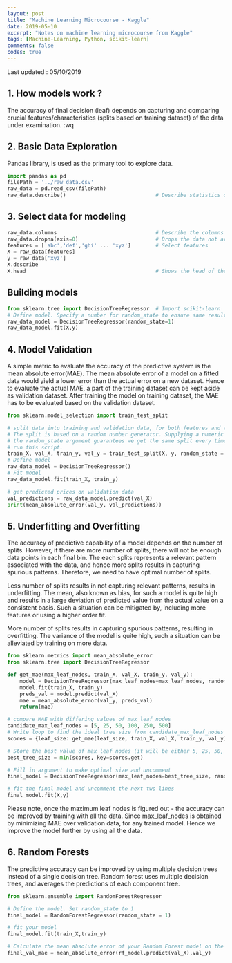 ```yaml
---
layout: post
title: "Machine Learning Microcourse - Kaggle"
date: 2019-05-10
excerpt: "Notes on machine learning microcourse from Kaggle"
tags: [Machine-Learning, Python, scikit-learn]
comments: false
codes: true
---
```

Last updated : 05/10/2019

## 1. How models work ?
The accuracy of final decision (leaf) depends on capturing and comparing crucial
features/characteristics (splits based on training dataset) of the data
under examination.
:wq

## 2. Basic Data Exploration
Pandas library, is used as the primary tool to explore data.

```Python
import pandas as pd
filePath = '../raw_data.csv'
raw_data = pd.read_csv(filePath)
raw_data.describe()                             # Describe statistics of data
```


## 3. Select data for modeling
```Python
raw_data.columns                                # Describe the columns of data
raw_data.dropna(axis=0)                         # Drops the data not available
features = ['abc','def','ghi' ... 'xyz']        # Select features
X = raw_data[features]
y = raw_data['xyz']
X.describe
X.head                                          # Shows the head of the dataset
```


## Building models
```Python
from sklearn.tree import DecisionTreeRegressor  # Import scikit-learn
# Define model. Specify a number for random_state to ensure same results each run
raw_data_model = DecisionTreeRegressor(random_state=1)
raw_data_model.fit(X,y)
```


## 4. Model Validation
A simple metric to evaluate the accuracy of the predictive system is the mean absolute
error(MAE). The mean absolute error of a model on a fitted data would yield a lower
error than the actual error on a new dataset. Hence to evaluate the actual MAE,
a part of the training dataset can be kept aside as validation dataset. After training
the model on training dataset, the MAE has to be evaluated based on the validation dataset.

```Python
from sklearn.model_selection import train_test_split

# split data into training and validation data, for both features and target
# The split is based on a random number generator. Supplying a numeric value to
# the random_state argument guarantees we get the same split every time we
# run this script.
train_X, val_X, train_y, val_y = train_test_split(X, y, random_state = 0)
# Define model
raw_data_model = DecisionTreeRegressor()
# Fit model
raw_data_model.fit(train_X, train_y)

# get predicted prices on validation data
val_predictions = raw_data_model.predict(val_X)
print(mean_absolute_error(val_y, val_predictions))
```


## 5. Underfitting and Overfitting
The accuracy of predictive capability of a model depends on the number of splits.
However, if there are more number of splits, there will not be enough data points
in each final bin. The each splits represents a relevant pattern associated with
the data, and hence more splits results in capturing spurious patterns. Therefore,
we need to have optimal number of splits.

Less number of splits results in not capturing relevant patterns, results in
underfitting. The mean, also known as bias, for such a model is quite high and
results in a large deviation of predicted value from the actual value on a
consistent basis. Such a situation can be mitigated by, including more features
or using a higher order fit.

More number of splits results in capturing spurious patterns, resulting in
overfitting. The variance of the model is quite high, such a situation can be
alleviated by training on more data.

 ```Python
from sklearn.metrics import mean_absolute_error
from sklearn.tree import DecisionTreeRegressor

def get_mae(max_leaf_nodes, train_X, val_X, train_y, val_y):
     model = DecisionTreeRegressor(max_leaf_nodes=max_leaf_nodes, random_state=0)
     model.fit(train_X, train_y)
     preds_val = model.predict(val_X)
     mae = mean_absolute_error(val_y, preds_val)
     return(mae)

# compare MAE with differing values of max_leaf_nodes
candidate_max_leaf_nodes = [5, 25, 50, 100, 250, 500]
# Write loop to find the ideal tree size from candidate_max_leaf_nodes
scores = {leaf_size: get_mae(leaf_size, train_X, val_X, train_y, val_y) for leaf_size in candidate_max_leaf_nodes}

# Store the best value of max_leaf_nodes (it will be either 5, 25, 50, 100, 250 or 500)
best_tree_size = min(scores, key=scores.get)

# Fill in argument to make optimal size and uncomment
final_model = DecisionTreeRegressor(max_leaf_nodes=best_tree_size, random_state=0)

# fit the final model and uncomment the next two lines
final_model.fit(X,y)
 ```

Please note, once the maximum leaf nodes is figured out - the accuracy can be improved
by training with all the data. Since max_leaf_nodes is obtained by minimizing MAE over
validation data, for any trained model. Hence we improve the model further by using all
the data.



## 6. Random Forests

The predictive accuracy can be improved by using multiple decision trees instead of a
single decision tree. Random forest uses multiple decision trees, and averages the
predictions of each component tree.

```Python
from sklearn.ensemble import RandomForestRegressor

# Define the model. Set random_state to 1
final_model = RandomForestRegressor(random_state = 1)

# fit your model
final_model.fit(train_X,train_y)

# Calculate the mean absolute error of your Random Forest model on the validation data
final_val_mae = mean_absolute_error(rf_model.predict(val_X),val_y)
```
